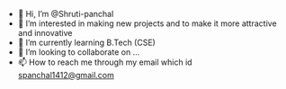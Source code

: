 - 👋 Hi, I’m @Shruti-panchal
- 👀 I’m interested in making new projects and to make it more attractive and innovative
- 🌱 I’m currently learning B.Tech (CSE)
- 💞️ I’m looking to collaborate on ...
- 📫 How to reach me through my email which id spanchal1412@gmail.com

<!---
Shruti-panchal/Shruti-panchal is a ✨ special ✨ repository because its `README.md` (this file) appears on your GitHub profile.
You can click the Preview link to take a look at your changes.
--->
